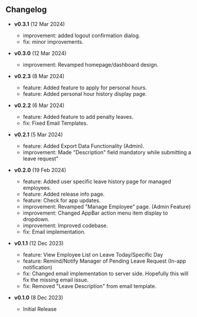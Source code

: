 ## Changelog
- **v0.3.1** (12 Mar 2024)
  - improvement: added logout confirmation dialog.
  - fix: minor improvements.
- **v0.3.0** (12 Mar 2024)
  - improvement: Revamped homepage/dashboard design.
- **v0.2.3** (8 Mar 2024)
  - feature: Added feature to apply for personal hours.
  - feature: Added personal hour history display page.
- **v0.2.2** (6 Mar 2024)
  - feature: Added feature to add penalty leaves.
  - fix: Fixed Email Templates.
- **v0.2.1** (5 Mar 2024)
  - feature: Added Export Data Functionality (Admin).
  - improvement: Made "Description" field mandatory while submitting a leave request"
- **v0.2.0** (19 Feb 2024)
  - feature: Added user specific leave history page for managed employees.
  - feature: Added release info page.
  - feature: Check for app updates.
  - improvement: Revamped "Manage Employee" page. (Admin Feature)
  - improvement: Changed AppBar action menu item display to dropdown.
  - improvement: Improved codebase.
  - fix: Email implementation.

- **v0.1.1** (12 Dec 2023)
  - feature: View Employee List on Leave Today/Specific Day
  - feature: Remind/Notify Manager of Pending Leave Request (In-app notification)
  - fix: Changed email implementation to server side. Hopefully this will fix the missing email issue.
  - fix: Removed "Leave Description" from email template.

- **v0.1.0** (8 Dec 2023)
  - Initial Release 
